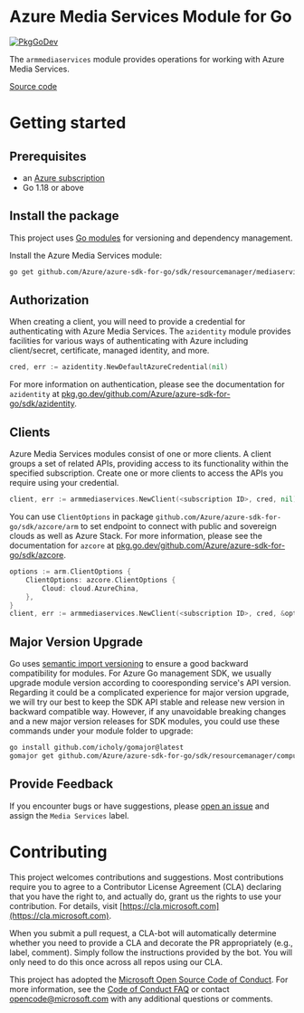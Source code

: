 # Azure Media Services Module for Go

[![PkgGoDev](https://pkg.go.dev/badge/github.com/Azure/azure-sdk-for-go/sdk/resourcemanager/mediaservices/armmediaservices/v3)](https://pkg.go.dev/github.com/Azure/azure-sdk-for-go/sdk/resourcemanager/mediaservices/armmediaservices/v3)

The `armmediaservices` module provides operations for working with Azure Media Services.

[Source code](https://github.com/Azure/azure-sdk-for-go/tree/main/sdk/resourcemanager/mediaservices/armmediaservices)

# Getting started

## Prerequisites

- an [Azure subscription](https://azure.microsoft.com/free/)
- Go 1.18 or above

## Install the package

This project uses [Go modules](https://github.com/golang/go/wiki/Modules) for versioning and dependency management.

Install the Azure Media Services module:

```sh
go get github.com/Azure/azure-sdk-for-go/sdk/resourcemanager/mediaservices/armmediaservices/v3
```

## Authorization

When creating a client, you will need to provide a credential for authenticating with Azure Media Services.  The `azidentity` module provides facilities for various ways of authenticating with Azure including client/secret, certificate, managed identity, and more.

```go
cred, err := azidentity.NewDefaultAzureCredential(nil)
```

For more information on authentication, please see the documentation for `azidentity` at [pkg.go.dev/github.com/Azure/azure-sdk-for-go/sdk/azidentity](https://pkg.go.dev/github.com/Azure/azure-sdk-for-go/sdk/azidentity).

## Clients

Azure Media Services modules consist of one or more clients.  A client groups a set of related APIs, providing access to its functionality within the specified subscription.  Create one or more clients to access the APIs you require using your credential.

```go
client, err := armmediaservices.NewClient(<subscription ID>, cred, nil)
```

You can use `ClientOptions` in package `github.com/Azure/azure-sdk-for-go/sdk/azcore/arm` to set endpoint to connect with public and sovereign clouds as well as Azure Stack. For more information, please see the documentation for `azcore` at [pkg.go.dev/github.com/Azure/azure-sdk-for-go/sdk/azcore](https://pkg.go.dev/github.com/Azure/azure-sdk-for-go/sdk/azcore).

```go
options := arm.ClientOptions {
    ClientOptions: azcore.ClientOptions {
        Cloud: cloud.AzureChina,
    },
}
client, err := armmediaservices.NewClient(<subscription ID>, cred, &options)
```

## Major Version Upgrade

Go uses [semantic import versioning](https://github.com/golang/go/wiki/Modules#semantic-import-versioning) to ensure a good backward compatibility for modules. For Azure Go management SDK, we usually upgrade module version according to cooresponding service's API version. Regarding it could be a complicated experience for major version upgrade, we will try our best to keep the SDK API stable and release new version in backward compatible way. However, if any unavoidable breaking changes and a new major version releases for SDK modules, you could use these commands under your module folder to upgrade:

```sh
go install github.com/icholy/gomajor@latest
gomajor get github.com/Azure/azure-sdk-for-go/sdk/resourcemanager/compute/armcompute@latest
```

## Provide Feedback

If you encounter bugs or have suggestions, please
[open an issue](https://github.com/Azure/azure-sdk-for-go/issues) and assign the `Media Services` label.

# Contributing

This project welcomes contributions and suggestions. Most contributions require
you to agree to a Contributor License Agreement (CLA) declaring that you have
the right to, and actually do, grant us the rights to use your contribution.
For details, visit [https://cla.microsoft.com](https://cla.microsoft.com).

When you submit a pull request, a CLA-bot will automatically determine whether
you need to provide a CLA and decorate the PR appropriately (e.g., label,
comment). Simply follow the instructions provided by the bot. You will only
need to do this once across all repos using our CLA.

This project has adopted the
[Microsoft Open Source Code of Conduct](https://opensource.microsoft.com/codeofconduct/).
For more information, see the
[Code of Conduct FAQ](https://opensource.microsoft.com/codeofconduct/faq/)
or contact [opencode@microsoft.com](mailto:opencode@microsoft.com) with any
additional questions or comments.